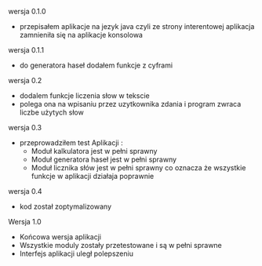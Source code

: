 wersja 0.1.0
- przepisałem aplikacje na jezyk java czyli ze strony interentowej aplikacja zamnieniła się na aplikacje konsolowa

wersja 0.1.1
- do generatora haseł dodałem  funkcje z cyframi
  
wersja 0.2 
- dodalem funkcje liczenia słow w tekscie
- polega ona na wpisaniu przez uzytkownika zdania i program zwraca liczbe użytych słow

wersja 0.3
- przeprowadziłem test Aplikacji :
  - Moduł kalkulatora jest w pełni sprawny
  - Moduł generatora haseł jest w pełni sprawny
  - Moduł licznika słów jest w pełni sprawny
co oznacza że wszystkie funkcje w aplikacji działaja poprawnie

wersja 0.4
- kod został zoptymalizowany

Wersja 1.0
- Końcowa wersja aplikacji
- Wszystkie moduly zostały przetestowane i są w pełni sprawne
- Interfejs aplikacji uległ polepszeniu

